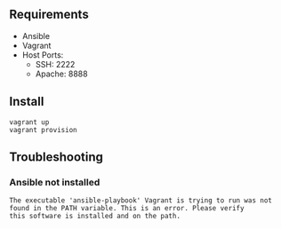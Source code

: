 
## Requirements

* Ansible
* Vagrant
* Host Ports:
    * SSH: 2222
    * Apache: 8888

## Install

```
vagrant up
vagrant provision
```


## Troubleshooting


### Ansible not installed
```
The executable 'ansible-playbook' Vagrant is trying to run was not
found in the PATH variable. This is an error. Please verify
this software is installed and on the path.
```

